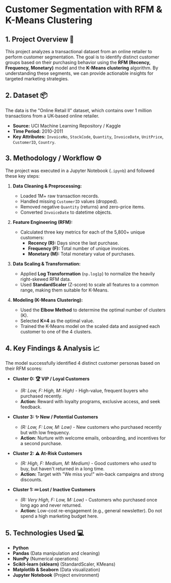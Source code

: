 # Customer Segmentation with RFM & K-Means Clustering

## 1. Project Overview 🎯

This project analyzes a transactional dataset from an online retailer to perform customer segmentation. The goal is to identify distinct customer groups based on their purchasing behavior using the **RFM (Recency, Frequency, Monetary)** model and the **K-Means clustering** algorithm. By understanding these segments, we can provide actionable insights for targeted marketing strategies.

## 2. Dataset 📦

The data is the "Online Retail II" dataset, which contains over 1 million transactions from a UK-based online retailer.

* **Source:** UCI Machine Learning Repository / Kaggle
* **Time Period:** 2010-2011
* **Key Attributes:** `InvoiceNo`, `StockCode`, `Quantity`, `InvoiceDate`, `UnitPrice`, `CustomerID`, `Country`.

## 3. Methodology / Workflow ⚙️

The project was executed in a Jupyter Notebook (`.ipynb`) and followed these key steps:

1.  **Data Cleaning & Preprocessing:**
    * Loaded 1M+ raw transaction records.
    * Handled missing `CustomerID` values (dropped).
    * Removed negative `Quantity` (returns) and zero-price items.
    * Converted `InvoiceDate` to datetime objects.

2.  **Feature Engineering (RFM):**
    * Calculated three key metrics for each of the 5,800+ unique customers:
        * **Recency (R):** Days since the last purchase.
        * **Frequency (F):** Total number of unique invoices.
        * **Monetary (M):** Total monetary value of purchases.

3.  **Data Scaling & Transformation:**
    * Applied **Log Transformation** (`np.log1p`) to normalize the heavily right-skewed RFM data.
    * Used **StandardScaler** (Z-score) to scale all features to a common range, making them suitable for K-Means.

4.  **Modeling (K-Means Clustering):**
    * Used the **Elbow Method** to determine the optimal number of clusters (K).
    * Selected **K=4** as the optimal value.
    * Trained the K-Means model on the scaled data and assigned each customer to one of the 4 clusters.

## 4. Key Findings & Analysis 📈

The model successfully identified 4 distinct customer personas based on their RFM scores:

* **Cluster 0: 🏆 VIP / Loyal Customers**
    * *(R: Low, F: High, M: High)* - High-value, frequent buyers who purchased recently.
    * **Action:** Reward with loyalty programs, exclusive access, and seek feedback.

* **Cluster 3: ✨ New / Potential Customers**
    * *(R: Low, F: Low, M: Low)* - New customers who purchased recently but with low frequency.
    * **Action:** Nurture with welcome emails, onboarding, and incentives for a second purchase.

* **Cluster 2: ⚠️ At-Risk Customers**
    * *(R: High, F: Medium, M: Medium)* - Good customers who *used* to buy, but haven't returned in a long time.
    * **Action:** Target with "We miss you!" win-back campaigns and strong discounts.

* **Cluster 1: 💤 Lost / Inactive Customers**
    * *(R: Very High, F: Low, M: Low)* - Customers who purchased once long ago and never returned.
    * **Action:** Low-cost re-engagement (e.g., general newsletter). Do not spend a high marketing budget here.



## 5. Technologies Used 💻

* **Python**
* **Pandas** (Data manipulation and cleaning)
* **NumPy** (Numerical operations)
* **Scikit-learn (sklearn)** (StandardScaler, KMeans)
* **Matplotlib & Seaborn** (Data visualization)
* **Jupyter Notebook** (Project environment)
